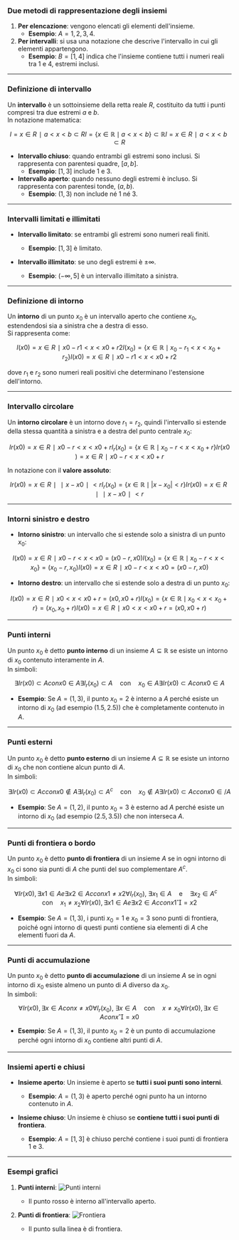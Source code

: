 ### Due metodi di rappresentazione degli insiemi

1. **Per elencazione**: vengono elencati gli elementi dell'insieme.
    - **Esempio**: $A = {1, 2, 3, 4}$.
2. **Per intervalli**: si usa una notazione che descrive l'intervallo in cui gli elementi appartengono.
    - **Esempio**: $B = [1, 4]$ indica che l'insieme contiene tutti i numeri reali tra 1 e 4, estremi inclusi.

---

### Definizione di intervallo

Un **intervallo** è un sottoinsieme della retta reale $R$, costituito da tutti i punti compresi tra due estremi $a$ e $b$.  
In notazione matematica:

$$I={x∈R∣a<x<b}⊂RI = \{x \in \mathbb{R} \mid a < x < b\} \subset \mathbb{R} I={x∈R∣a<x<b}⊂R$$

- **Intervallo chiuso**: quando entrambi gli estremi sono inclusi. Si rappresenta con parentesi quadre, $[a, b]$.
    - **Esempio**: $[1, 3]$ include 1 e 3.
- **Intervallo aperto**: quando nessuno degli estremi è incluso. Si rappresenta con parentesi tonde, $(a, b)$.
    - **Esempio**: $(1, 3)$ non include né 1 né 3.

---

### Intervalli limitati e illimitati

- **Intervallo limitato**: se entrambi gli estremi sono numeri reali finiti.
    
    - **Esempio**: $[1, 3]$ è limitato.
- **Intervallo illimitato**: se uno degli estremi è $\pm \infty$.
    
    - **Esempio**: $(-\infty, 5]$ è un intervallo illimitato a sinistra.

---

### Definizione di intorno

Un **intorno** di un punto $x_0$ è un intervallo aperto che contiene $x_0$, estendendosi sia a sinistra che a destra di esso.  
Si rappresenta come:

$$I(x0)={x∈R∣x0−r1<x<x0+r2}I(x_0) = \{x \in \mathbb{R} \mid x_0 - r_1 < x < x_0 + r_2\} I(x0​)={x∈R∣x0​−r1​<x<x0​+r2​}$$

dove $r_1$ e $r_2$ sono numeri reali positivi che determinano l'estensione dell'intorno.

---

### Intervallo circolare

Un **intorno circolare** è un intorno dove $r_1 = r_2$, quindi l'intervallo si estende della stessa quantità a sinistra e a destra del punto centrale $x_0$:

$$Ir(x0)={x∈R∣x0−r<x<x0+r}I_r(x_0) = \{x \in \mathbb{R} \mid x_0 - r < x < x_0 + r\} Ir​(x0​)={x∈R∣x0​−r<x<x0​+r}$$

In notazione con il **valore assoluto**:

$$Ir(x0)={x∈R∣∣x−x0∣<r}I_r(x_0) = \{x \in \mathbb{R} \mid |x - x_0| < r\} Ir​(x0​)={x∈R∣∣x−x0​∣<r}$$

---

### Intorni sinistro e destro

- **Intorno sinistro**: un intervallo che si estende solo a sinistra di un punto $x_0$:

$$I(x0)={x∈R∣x0−r<x<x0}=(x0−r,x0)I(x_0) = \{x \in \mathbb{R} \mid x_0 - r < x < x_0\} = (x_0 - r, x_0) I(x0​)={x∈R∣x0​−r<x<x0​}=(x0​−r,x0​)$$

- **Intorno destro**: un intervallo che si estende solo a destra di un punto $x_0$:

$$I(x0)={x∈R∣x0<x<x0+r}=(x0,x0+r)I(x_0) = \{x \in \mathbb{R} \mid x_0 < x < x_0 + r\} = (x_0, x_0 + r) I(x0​)={x∈R∣x0​<x<x0​+r}=(x0​,x0​+r)$$

---

### Punti interni

Un punto $x_0$ è detto **punto interno** di un insieme $A \subseteq \mathbb{R}$ se esiste un intorno di $x_0$ contenuto interamente in $A$.  
In simboli:

$$∃Ir(x0)⊂Aconx0∈A\exists I_r(x_0) \subset A \quad \text{con} \quad x_0 \in A ∃Ir​(x0​)⊂Aconx0​∈A$$

- **Esempio**: Se $A = (1, 3)$, il punto $x_0 = 2$ è interno a $A$ perché esiste un intorno di $x_0$ (ad esempio $(1.5, 2.5)$) che è completamente contenuto in $A$.

---

### Punti esterni

Un punto $x_0$ è detto **punto esterno** di un insieme $A \subseteq \mathbb{R}$ se esiste un intorno di $x_0$ che non contiene alcun punto di $A$.  
In simboli:

$$∃Ir(x0)⊂Acconx0∉A\exists I_r(x_0) \subset A^c \quad \text{con} \quad x_0 \notin A ∃Ir​(x0​)⊂Acconx0​∈/A$$

- **Esempio**: Se $A = (1, 2)$, il punto $x_0 = 3$ è esterno ad $A$ perché esiste un intorno di $x_0$ (ad esempio $(2.5, 3.5)$) che non interseca $A$.

---

### Punti di frontiera o bordo

Un punto $x_0$ è detto **punto di frontiera** di un insieme $A$ se in ogni intorno di $x_0$ ci sono sia punti di $A$ che punti del suo complementare $A^c$.  
In simboli:

$$∀Ir(x0), ∃x1∈Ae∃x2∈Acconx1≠x2\forall I_r(x_0), \ \exists x_1 \in A \quad \text{e} \quad \exists x_2 \in A^c \quad \text{con} \quad x_1 \neq x_2 ∀Ir​(x0​), ∃x1​∈Ae∃x2​∈Acconx1​=x2​$$

- **Esempio**: Se $A = (1, 3)$, i punti $x_0 = 1$ e $x_0 = 3$ sono punti di frontiera, poiché ogni intorno di questi punti contiene sia elementi di $A$ che elementi fuori da $A$.

---

### Punti di accumulazione

Un punto $x_0$ è detto **punto di accumulazione** di un insieme $A$ se in ogni intorno di $x_0$ esiste almeno un punto di $A$ diverso da $x_0$.  
In simboli:

$$∀Ir(x0), ∃x∈Aconx≠x0\forall I_r(x_0), \ \exists x \in A \quad \text{con} \quad x \neq x_0 ∀Ir​(x0​), ∃x∈Aconx=x0​$$

- **Esempio**: Se $A = \left( 1, 3 \right)$, il punto $x_0 = 2$ è un punto di accumulazione perché ogni intorno di $x_0$ contiene altri punti di $A$.

---

### Insiemi aperti e chiusi

- **Insieme aperto**: Un insieme è aperto se **tutti i suoi punti sono interni**.
    
    - **Esempio**: $A = (1, 3)$ è aperto perché ogni punto ha un intorno contenuto in $A$.
- **Insieme chiuso**: Un insieme è chiuso se **contiene tutti i suoi punti di frontiera**.
    
    - **Esempio**: $A = [1, 3]$ è chiuso perché contiene i suoi punti di frontiera $1$ e $3$.

---

### Esempi grafici

1. **Punti interni**: ![Punti interni](https://upload.wikimedia.org/wikipedia/commons/thumb/3/3d/Interior_point_example.svg/200px-Interior_point_example.svg.png)
    
    - Il punto rosso è interno all'intervallo aperto.
2. **Punti di frontiera**: ![Frontiera](https://upload.wikimedia.org/wikipedia/commons/thumb/7/71/Boundary_point.svg/200px-Boundary_point.svg.png)
    
    - Il punto sulla linea è di frontiera.